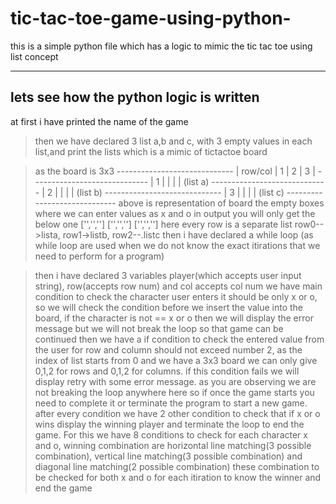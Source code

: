 # tic-tac-toe-game-using-python-
this is a simple python file which has a logic to mimic the tic tac toe using list concept 

----------------------------------------
lets see how the python logic is written
----------------------------------------

at first i have printed the name of the game 

> then we have declared 3 list a,b and c, with 3 empty values in each list,and print the lists which is a mimic of tictactoe board

> as the board is 3x3
          -----------------------------
          | row/col |  1  |  2  |  3  |
          -----------------------------
          |    1    |     |     |     | (list a)
          -----------------------------
          |    2    |     |     |     | (list b)
          -----------------------------
          |    3    |     |     |     | (list c)
          -----------------------------
> above is representation of board the empty boxes where we can enter values as x and o
> in output you will only get the below one
          ['','','']
          ['','','']
          ['','','']
> here every row is a separate list row0-->lista, row1->listb, row2--.listc
> then i have declared a while loop (as while loop are used when we do not know the exact itirations that we need to perform for a program)

> then i have declared 3 variables player(which accepts user input string), row(accepts row num) and col accepts col num
> we have main condition to check the character user enters it should be only x or o, so we will check the condition before we insert the value into the board, if the character is not == x or o then we will display the error message but we will not break the loop so that game can be continued
> then we have a if condition to check the entered value from the user for row and column should not exceed number 2, as the index of list starts from 0 and we have a 3x3 board we can only give 0,1,2 for rows and 0,1,2 for columns. if this condition fails we will display retry with some error message.
> as you are observing we are not breaking the loop anywhere here so if once the game starts you need to complete it or terminate the program to start a new game.
> after every condition we have 2 other condition to check that if x or o wins display the winning player and terminate the loop to end the game. For this we have 8 conditions to check for each character x and o, winning combination are horizontal line matching(3 possible combination), vertical line matching(3 possible combination) and diagonal line matching(2 possible combination) these combination to be checked for both x and o for each itiration to know the winner and end the game
